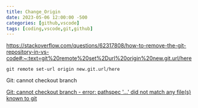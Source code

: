 ```yaml
---
title: Change_Origin
date: 2023-05-06 12:00:00 -500
categories: [github,vscode]
tags: [coding,vscode,git,github]
---
```


https://stackoverflow.com/questions/62317808/how-to-remove-the-git-repository-in-vs-code#:~:text=git%20remote%20set%2Durl%20origin%20new.git.url/here

    git remote set-url origin new.git.url/here

Git: cannot checkout branch

[Git: cannot checkout branch - error: pathspec '…' did not match any file(s) known to git](https://www.youtube.com/watch?v=dTkHmcJsCvM)
